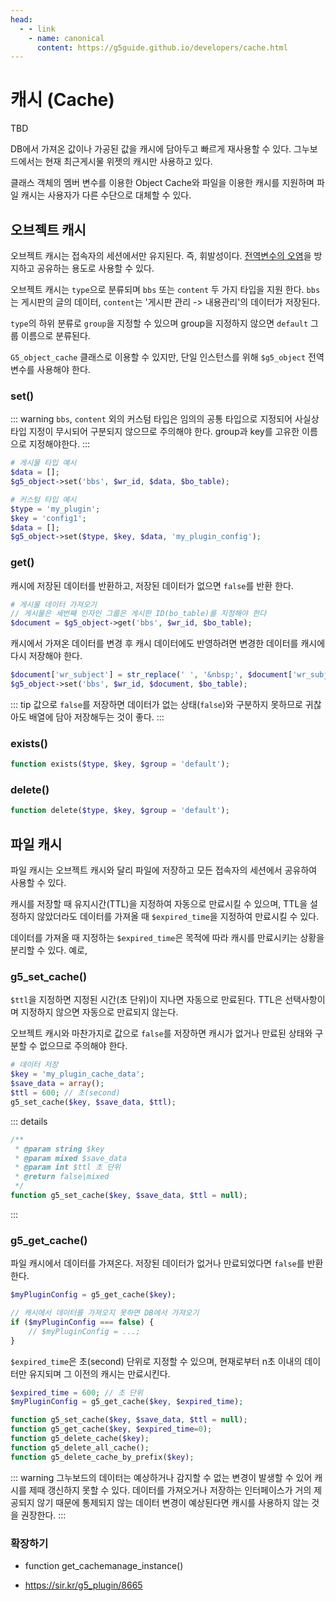 ```yaml
---
head:
  - - link
    - name: canonical
      content: https://g5guide.github.io/developers/cache.html
---
```

# 캐시 (Cache)

TBD

DB에서 가져온 값이나 가공된 값을 캐시에 담아두고 빠르게 재사용할 수 있다.
그누보드에서는 현재 최근게시물 위젯의 캐시만 사용하고 있다.

클래스 객체의 멤버 변수를 이용한 Object Cache와 파일을 이용한 캐시를 지원하며 파일 캐시는 사용자가 다른 수단으로 대체할 수 있다.

## 오브젝트 캐시

오브젝트 캐시는 접속자의 세션에서만 유지된다. 즉, 휘발성이다.
[전역변수의 오염](/developers/polluted_variables)을 방지하고 공유하는 용도로 사용할 수 있다.

오브젝트 캐시는 `type`으로 분류되며 `bbs` 또는 `content` 두 가지 타입을 지원 한다.
`bbs`는 게시판의 글의 데이터, `content`는 '게시판 관리 -> 내용관리'의 데이터가 저장된다.

`type`의 하위 분류로 `group`을 지정할 수 있으며 group을 지정하지 않으면 `default` 그룹 이름으로 분류된다.

`G5_object_cache` 클래스로 이용할 수 있지만, 단일 인스턴스를 위해 `$g5_object` 전역변수를 사용해야 한다.

### set()

::: warning
`bbs`, `content` 외의 커스텀 타입은 임의의 공통 타입으로 지정되어 사실상 타입 지정이 무시되어 구분되지 않으므로 주의해야 한다. group과 key를 고유한 이름으로 지정해야한다.
:::

```php
# 게시물 타입 예시
$data = [];
$g5_object->set('bbs', $wr_id, $data, $bo_table);

# 커스텀 타입 예시
$type = 'my_plugin';
$key = 'config1';
$data = [];
$g5_object->set($type, $key, $data, 'my_plugin_config');
```

### get()

캐시에 저장된 데이터를 반환하고, 저장된 데이터가 없으면 `false`를 반환 한다.

```php
# 게시물 데이터 가져오기
// 게시물은 세번째 인자인 그룹은 게시판 ID(bo_table)를 지정해야 한다
$document = $g5_object->get('bbs', $wr_id, $bo_table);
```

캐시에서 가져온 데이터를 변경 후 캐시 데이터에도 반영하려면 변경한 데이터를 캐시에 다시 저장해야 한다.

```php
$document['wr_subject'] = str_replace(' ', '&nbsp;', $document['wr_subject']);
$g5_object->set('bbs', $wr_id, $document, $bo_table);
```

::: tip
값으로 `false`를 저장하면 데이터가 없는 상태(`false`)와 구분하지 못하므로 귀찮아도 배열에 담아 저장해두는 것이 좋다.
:::

### exists()

```php
function exists($type, $key, $group = 'default');
```

### delete()

```php
function delete($type, $key, $group = 'default');
```

## 파일 캐시

파일 캐시는 오브젝트 캐시와 달리 파일에 저장하고 모든 접속자의 세션에서 공유하여 사용할 수 있다.

캐시를 저장할 때 유지시간(TTL)을 지정하여 자동으로 만료시킬 수 있으며, TTL을 설정하지 않았더라도 데이터를 가져올 때 `$expired_time`을 지정하여 만료시킬 수 있다.

데이터를 가져올 때 지정하는 `$expired_time`은 목적에 따라 캐시를 만료시키는 상황을 분리할 수 있다. 예로, 

### g5_set_cache()

`$ttl`을 지정하면 지정된 시간(초 단위)이 지나면 자동으로 만료된다. TTL은 선택사항이며 지정하지 않으면 자동으로 만료되지 않는다.

오브젝트 캐시와 마찬가지로 값으로 `false`를 저장하면 캐시가 없거나 만료된 상태와 구분할 수 없으므로 주의해야 한다.

```php
# 데이터 저장
$key = 'my_plugin_cache_data';
$save_data = array();
$ttl = 600; // 초(second)
g5_set_cache($key, $save_data, $ttl);
```

::: details

```php
/**
 * @param string $key
 * @param mixed $save_data
 * @param int $ttl 초 단위
 * @return false|mixed
 */
function g5_set_cache($key, $save_data, $ttl = null);
```

:::

### g5_get_cache()

파일 캐시에서 데이터를 가져온다.
저장된 데이터가 없거나 만료되었다면 `false`를 반환 한다.

```php
$myPluginConfig = g5_get_cache($key);

// 캐시에서 데이터를 가져오지 못하면 DB에서 가져오기
if ($myPluginConfig === false) {
    // $myPluginConfig = ...;
}
```

`$expired_time`은 초(second) 단위로 지정할 수 있으며, 현재로부터 n초 이내의 데이터만 유지되며 그 이전의 캐시는 만료시킨다.

```php
$expired_time = 600; // 초 단위
$myPluginConfig = g5_get_cache($key, $expired_time);
```

```php
function g5_set_cache($key, $save_data, $ttl = null);
function g5_get_cache($key, $expired_time=0);
function g5_delete_cache($key);
function g5_delete_all_cache();
function g5_delete_cache_by_prefix($key);
```

::: warning
그누보드의 데이터는 예상하거나 감지할 수 없는 변경이 발생할 수 있어 캐시를 제때 갱신하지 못할 수 있다. 데이터를 가져오거나 저장하는 인터페이스가 거의 제공되지 않기 때문에 통제되지 않는 데이터 변경이 예상된다면 캐시를 사용하지 않는 것을 권장한다.
:::

### 확장하기

- function get_cachemanage_instance()

- https://sir.kr/g5_plugin/8665
